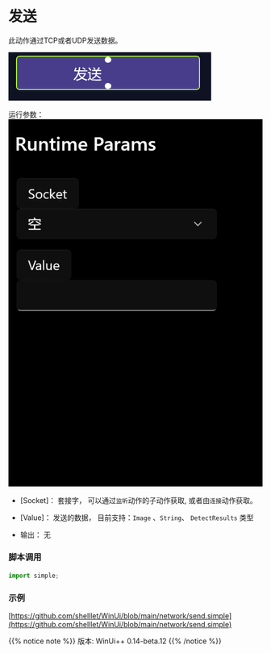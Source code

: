 # 发送 
此动作通过TCP或者UDP发送数据。

![action](./images/03.png ':size=90%')


运行参数：
![param](./images/04.png ':size=90%')


* [Socket]： 套接字， 可以通过`监听`动作的子动作获取, 或者由`连接`动作获取。
* [Value]： 发送的数据， 目前支持：`Image` 、`String`、 `DetectResults` 类型

* 输出： 无


### 脚本调用

```python
import simple;

```

### 示例

[https://github.com/shelllet/WinUi/blob/main/network/send.simple](https://github.com/shelllet/WinUi/blob/main/network/send.simple)


{{% notice note %}}
版本: WinUi++ 0.14-beta.12 
{{% /notice %}}